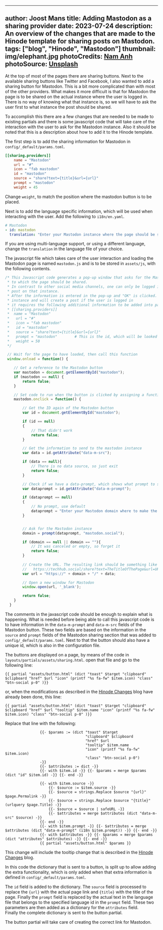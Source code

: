<!-- cSpell:ignore Joost hinode dataprompt urlquery -->
<!-- markdownlint-disable MD003 MD022 MD041 -->
---
author: Joost Mans
title: Adding Mastodon as a sharing provider
date: 2023-07-24
description: An overview of the changes that are made to the Hinode template for sharing posts on Mastodon.
tags: ["blog", "Hinode", "Mastodon"]
thumbnail: img/elephant.jpg
photoCredits: <a href="https://unsplash.com/@bepnamanh" target="_blank">Nam Anh</a>
photoSource: <a href="https://unsplash.com/images/animals/elephant" target="_blank">Unsplash</a>
---
<!-- markdownlint-enable MD022 MD041 -->

At the top of most of the pages there are sharing buttons. Next to the available sharing buttons like Twitter and Facebook, I also wanted to add a sharing button for Mastodon. This is a bit more complicated than with most of the other providers. What makes it more difficult is that for Mastodon the page is to be shared on the actual instance where the user is logged in.  
There is no way of knowing what that instance is, so we will have to ask the user first to what instance the post should be shared.

To accomplish this there are a few changes that are needed to be made to existing partials and there is some javascript code that will take care of the interaction with the user to ask for the Mastodon instance. Also it should be noted that this is a description about how to add it to the Hinode template.

The first step is to add the sharing information for Mastodon in `config/_default/params.toml`.

```toml
[[sharing.providers]]
    name = "Mastodon"
    url = "#"
    icon = "fab mastodon"
    id = "mastodon"
    source = "share?text={title}&url={url}"
    prompt = "mastodon"
    weight = 45
```

Change `weight`, to match the position where the mastodon button is to be placed.

Next is to add the language specific information, which will be used when interacting with the user. Add the following to `i18n/en.yaml`.

```yaml
# Mastodon
- id: mastodon
  translation: "Enter your Mastodon instance where the page should be shared"
```

If you are using multi-language support, or using a different language, change the `translation` in the language file of your choice.

The javascript file which takes care of the user interaction and loading the Mastodon page is named `mastodon.js` and is to be stored in `assets/js`, with the following contents.

```javascript
/* This Javascript code generates a pop-up window that asks for the Mastodon instance
 * to which the page should be shared.
 * In contrast to other social media channels, one can only be logged in on their own instance and 
 * post on that instance.
 * After the information is entered in the pop-up and "OK" is clicked. A new window is opened to the Mastodon
 * instance and will create a post if the user is logged in 
 * it requires the following additional information to be added into params.toml:
 * [[sharing.providers]]
 *  name = "Mastodon"
 *   url = "#"
 *   icon = "fab mastodon"
 *   id = "mastodon"
 *   source = "share?text={title}&url={url}"
 *   prompt = "mastodon"        # This is the id, which will be looked for in the language file to get the text
 *   weight = 50
 */

 // Wait for the page to have loaded, then call this function
 window.onload = function() {

    // Get a reference to the Mastodon button
    var mastodon = document.getElementById("mastodon");
    if (mastodon == null) {
        return false;
    }

    // Set code to run when the button is clicked by assigning a function to "onclick"
    mastodon.onclick = function() {

        // Get the ID again of the Mastodon button
        var id = document.getElementById("mastodon");

        if (id == null)
        {
            // That didn't work
            return false;
        }

        // Get the information to send to the mastodon instance
        var data = id.getAttribute("data-m-src");

        if (data == null){
            // There is no data source, so just exit
            return false;
        }

        // Check if we have a data-prompt, which shows what prompt to show to the user
        var dataprompt = id.getAttribute("data-m-prompt");

        if (dataprompt == null)
        {
            // No prompt, use default
            dataprompt = "Enter your Mastodon domain where to make the post:" 
        }


        // Ask for the Mastodon instance
        domain = prompt(dataprompt, "mastodon.social");

        if (domain == null || domain == ""){
            // It was canceled or empty, so forget it
            return false;
        }
    
        // Create the URL. The resulting link should be something like this:
        //   https://techhub.social/share?text=TheTitleOfThePage&url=URLtoPage
        var url = "https://" + domain + "/" + data;

        // Open a new window for Mastodon
        window.open(url, '_blank');

        return false;
    }
  }
```

The comments in the javascript code should be enough to explain what is happening. What is needed before being able to call this javascript code is to have information in the `data-m-prompt` and `data-m-src` fields of the Mastodon button. These two fields are based on the information in the `source` and `prompt` fields of the Mastodon sharing section that was added to `config/_default/params.toml`. Next to that the button should also have a unique id, which is also in the configuration file.

The buttons are displayed on a page, by means of the code in `layouts/partials/assets/sharing.html`. open that file and go to the following line:

```go-html-template
{{ partial "assets/button.html" (dict "toast" $target "clipboard" $clipboard "href" $url "icon" (printf "%s fa-fw" $item.icon) "class" "btn-social p-0" )}}
```

or, when the modifications as described in the [Hinode Changes](/blog/modifications/#update-sharing-providers) blog have already been done, this line:

```go-html-template
{{ partial "assets/button.html" (dict "toast" $target "clipboard" $clipboard "href" $url "tooltip" $item.name "icon" (printf "%s fa-fw" $item.icon) "class" "btn-social p-0" )}}
```

Replace that line with the following:

```go-html-template
                {{- $params := (dict "toast" $target 
                                     "clipboard" $clipboard 
                                     "href" $url 
                                     "tooltip" $item.name 
                                     "icon" (printf "%s fa-fw" $item.icon) 
                                     "class" "btn-social p-0") 
                -}}
                {{- $attributes := dict -}}
                {{- with $item.id -}} {{- $params = merge $params (dict "id" $item.id) -}} {{- end -}}

                {{- with $item.source -}} 
                    {{- $source := $item.source -}}
                    {{- $source = strings.Replace $source "{url}" $page.Permalink -}}
                    {{- $source = strings.Replace $source "{title}" (urlquery $page.Title) -}}
                    {{- $source = $source | safeURL -}}
                    {{- $attributes = merge $attributes (dict "data-m-src" $source) -}} 
                {{- end -}}                                    
                {{- with $item.prompt -}} {{- $attributes = merge $attributes (dict "data-m-prompt" (i18n $item.prompt)) -}} {{- end -}}    
                {{- with $attributes -}} {{- $params = merge $params (dict "attributes" $attributes) -}} {{- end -}}
                {{ partial "assets/button.html" $params }}  
```

This change will include the tooltip change that is described in the [Hinode Changes](/blog/modifications/#update-sharing-providers) blog.

In this code the dictionary that is sent to a button, is split up to allow adding the extra functionality, which is only added when that extra information is defined in `config/_default/params.toml`.

The `id` field is added to the dictionary. The `source` field is processed to replace the `{url}` with the actual page link and `{title}` with the title of the page. Finally the `prompt` field is replaced by the actual text in the language file that belongs to the specified language id in the `prompt` field. These two parameters are then added as a dictionary for the `attributes` field.  
Finally the complete dictionary is sent to the button partial.

The button partial will take care of creating the correct link for Mastodon.
